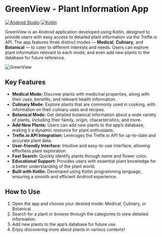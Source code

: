 # GreenView - Plant Information App


[![Android Studio](https://img.shields.io/badge/Android_Studio-Required-blue.svg)](https://developer.android.com/studio)
[![Kotlin](https://img.shields.io/badge/Kotlin-Required-blue.svg)](https://kotlinlang.org/)

GreenView is an Android application developed using Kotlin, designed to provide users with easy access to detailed plant information via the Trefle.io API. The app features three distinct modes — **Medical**, **Culinary**, and **Botanical** — to cater to different interests and needs. Users can explore plant information relevant to each mode, and even add new plants to the database for future reference.

![GreenView](https://github.com/user-attachments/assets/d65384ff-d447-4c51-86e4-2072b1b6a54b)


## Key Features

- **Medical Mode:** Discover plants with medicinal properties, along with their uses, benefits, and relevant health information.
- **Culinary Mode:** Explore plants that are commonly used in cooking, with information on their culinary uses and recipes.
- **Botanical Mode:** Get detailed botanical information about a wide variety of plants, including their family, origin, characteristics, and more.
- **Add New Plants:** Users can add new plants to the app’s database, making it a dynamic resource for plant enthusiasts.
- **Trefle.io API Integration:** Leverages the Trefle.io API for up-to-date and accurate plant data.
- **User-friendly Interface:** Intuitive and easy-to-use interface, allowing effortless plant exploration.
- **Fast Search:** Quickly identify plants through name and flower color.
- **Educational Support:** Provides users with essential plant knowledge for a better understanding of the plant world.
- **Built with Kotlin:** Developed using Kotlin programming language, ensuring a smooth and efficient Android experience.

## How to Use

1. Open the app and choose your desired mode: Medical, Culinary, or Botanical.
2. Search for a plant or browse through the categories to view detailed information.
3. Add new plants to the app’s database for future use.
4. Enjoy discovering more about plants in various contexts!
